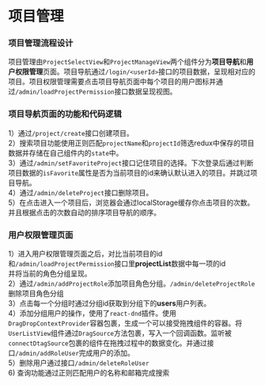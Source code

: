 # 项目管理

### 项目管理流程设计

项目管理由`ProjectSelectView`和`ProjectManageView`两个组件分为**项目导航**和**用户权限管理**页面。项目导航通过`/login/<userId>`接口的项目数据，呈现相对应的项目。项目权限管理需要点击项目导航页面中每个项目的用户图标并通过`/admin/loadProjectPermission`接口数据呈现视图。

### 项目导航页面的功能和代码逻辑

1）通过`/project/create`接口创建项目。  
2）搜索项目功能使用正则匹配`projectName`和`projectId`筛选redux中保存的项目数据并存储在自己组件内的`state`中。  
3）通过`/admin/setFavoriteProject`接口记住项目的选择。下次登录后通过判断项目数据的`isFavorite`属性是否为当前项目的id来确认默认进入的项目。并跳过项目导航。  
4）通过`/admin/deleteProject`接口删除项目。  
5）在点击进入一个项目后，浏览器会通过localStorage缓存你点击项目的次数。并且根据点击的次数自动的排序项目导航的顺序。

### 用户权限管理页面

1）进入用户权限管理页面之后，对比当前项目的id和`/admin/loadProjectPermission`接口里**projectList**数据中每一项的id  
并将当前的角色分组呈现。  
2）通过`/admin/addProjectRole`添加项目角色分组。`/admin/deleteProjectRole`删除项目角色分组  
3）点击每一个分组时通过分组id获取到分组下的**users**用户列表。  
4）添加分组用户的操作，使用了`react-dnd`插件。使用`DragDropContextProvider`容器包裹，生成一个可以接受拖拽组件的容器。将`UserListView`组件通过`DragSource`方法包裹，写入一个回调函数。监听被`connectDtagSource`包裹的组件在拖拽过程中的数据变化。并通过接口`/admin/addRoleUser`完成用户的添加。  
5）删除用户通过接口`/admin/deleteRoleUser`  
6\) 查询功能通过正则匹配用户的名称和邮箱完成搜索

